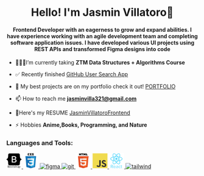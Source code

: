  <h1 align="center">Hello! I'm Jasmin Villatoro🌸</h1>
<h4 align="center">Frontend Developer with an eagerness to grow and expand abilities. I have experience working with an agile development team and completing software application issues. I have developed various UI projects using  REST APIs and transformed Figma designs into code</h4>

- 👩🏻‍💻I’m currently taking **ZTM Data Structures + Algorithms Course**

- ✅ Recently finished [GitHub User Search App](https://github-user-search-app012.netlify.app/)

- 👀 My best projects are on my portfolio check it out! [PORTFOLIO](https://www.jasminvillatoroportfolio.com/)

- 📫 How to reach me **jasminvilla321@gmail.com**

- 📄Here's my RESUME [JasminVillatoroFrontend](https://docs.google.com/document/d/1bnbfC7mkBUTRnlRDVE0YbV4JQwI3nSRnETSbLDYyt6Y/edit?usp=sharing)  

- ⚡ Hobbies **Anime,Books, Programming, and Nature**

 
<p align="left">
</p>

<h3 align="left">Languages and Tools:</h3>
<p align="left"> <a href="https://getbootstrap.com" target="_blank" rel="noreferrer"> <img src="https://raw.githubusercontent.com/devicons/devicon/master/icons/bootstrap/bootstrap-plain-wordmark.svg" alt="bootstrap" width="40" height="40"/> </a> <a href="https://www.w3schools.com/css/" target="_blank" rel="noreferrer"> <img src="https://raw.githubusercontent.com/devicons/devicon/master/icons/css3/css3-original-wordmark.svg" alt="css3" width="40" height="40"/> </a> <a href="https://www.figma.com/" target="_blank" rel="noreferrer"> <img src="https://www.vectorlogo.zone/logos/figma/figma-icon.svg" alt="figma" width="40" height="40"/> </a> <a href="https://git-scm.com/" target="_blank" rel="noreferrer"> <img src="https://www.vectorlogo.zone/logos/git-scm/git-scm-icon.svg" alt="git" width="40" height="40"/> </a> <a href="https://www.w3.org/html/" target="_blank" rel="noreferrer"> <img src="https://raw.githubusercontent.com/devicons/devicon/master/icons/html5/html5-original-wordmark.svg" alt="html5" width="40" height="40"/> </a> <a href="https://developer.mozilla.org/en-US/docs/Web/JavaScript" target="_blank" rel="noreferrer"> <img src="https://raw.githubusercontent.com/devicons/devicon/master/icons/javascript/javascript-original.svg" alt="javascript" width="40" height="40"/> </a> <a href="https://reactjs.org/" target="_blank" rel="noreferrer"> <img src="https://raw.githubusercontent.com/devicons/devicon/master/icons/react/react-original-wordmark.svg" alt="react" width="40" height="40"/> </a> <a href="https://tailwindcss.com/" target="_blank" rel="noreferrer"> <img src="https://www.vectorlogo.zone/logos/tailwindcss/tailwindcss-icon.svg" alt="tailwind" width="40" height="40"/> </a> </p>
